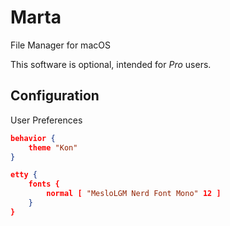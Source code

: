 # Marta

File Manager for macOS

This software is optional, intended for _Pro_ users.

## Configuration

User Preferences

```json
behavior {
    theme "Kon"
}

etty {
    fonts {
        normal [ "MesloLGM Nerd Font Mono" 12 ]
    }
}
```
